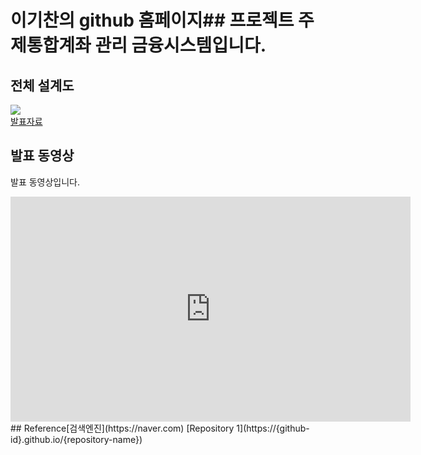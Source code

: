 # 이기찬의 github 홈페이지## 프로젝트 주제통합계좌 관리 금융시스템입니다.
## 전체 설계도
<img src="architecture.png"/><br>
[발표자료](/project.pptx)<br>
## 발표 동영상
발표 동영상입니다.
<iframe id="ytplayer" type="text/html" width="640" height="360" 
src="https://www.youtube.com/embed/reOGfxYJre0" frameborder="0"></iframe>
## Reference[검색엔진](https://naver.com)
[Repository 1](https://{github-id}.github.io/{repository-name}) 
